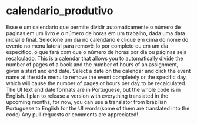 # calendario_produtivo
Esse é um calendario que permite dividir automaticamente o número de paginas em um livro e o número de horas em um trabalho, dada uma data inicial e final. Selecione um dia no calendário e clique em cima do nome do evento no menu lateral para removê-lo por completo ou em um dia específico, o que fará com que o número de horas por dia ou páginas seja recalculado.
This is a calendar that allows you to automatically divide the number of pages of a book and the number of hours of an assignment, given a start and end date. Select a date on the calendar and click the event name at the side menu to remove the event completely or the specific day, which will cause the number of pages or hours per day to be recalculated. The UI text and date formats are in Portuguese, but the whole code is in English.
I plan to release a version with everything translated in the upcoming months, for now, you can use a translator from brazilian Portuguese to English for the UI words(some of them are translated into the code)
Any pull requests or comments are appreciated!
